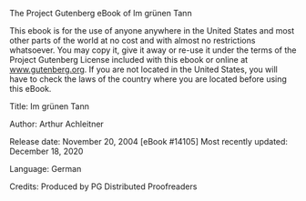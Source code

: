 The Project Gutenberg eBook of Im grünen Tann
    
This ebook is for the use of anyone anywhere in the United States and
most other parts of the world at no cost and with almost no restrictions
whatsoever. You may copy it, give it away or re-use it under the terms
of the Project Gutenberg License included with this ebook or online
at www.gutenberg.org. If you are not located in the United States,
you will have to check the laws of the country where you are located
before using this eBook.

Title: Im grünen Tann

Author: Arthur Achleitner

Release date: November 20, 2004 [eBook #14105]
                Most recently updated: December 18, 2020

Language: German

Credits: Produced by PG Distributed Proofreaders

